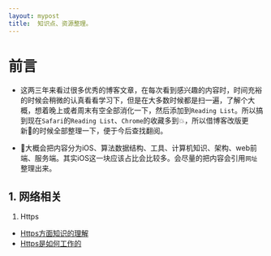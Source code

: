```yaml
---
layout: mypost
title:  知识点、资源整理。
---
```


# 前言

+ 这两三年来看过很多优秀的博客文章，在每次看到感兴趣的内容时，时间充裕的时候会稍微的认真看看学习下，但是在大多数时候都是扫一遍，了解个大概，想着晚上或者周末有空全部消化一下，然后添加到```Reading List```。所以搞到现在```Safari```的```Reading List```、```Chrome```的收藏多到💥，所以借博客改版更新的时候全部整理一下，便于今后查找翻阅。

+ 大概会把内容分为iOS、算法数据结构、工具、计算机知识、架构、web前端、服务端。其实iOS这一块应该占比会比较多。会尽量的把内容会引用```网址```整理出来。


## 1. 网络相关

1. Https 

+ [Https方面知识的理解](http://www.open-open.com/lib/view/open1438783915786.html)
+ [Https是如何工作的](https://juejin.im/entry/57e1f78e79bc44610a4f49b7)